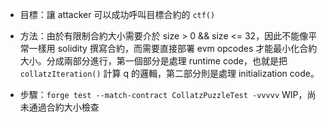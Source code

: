 
- 目標：讓 attacker 可以成功呼叫目標合約的 `ctf()`

- 方法：由於有限制合約大小需要介於 size > 0 && size <= 32，因此不能像平常一樣用 solidity 撰寫合約，而需要直接部署 evm opcodes 才能最小化合約大小。分成兩部分進行，第一個部分是處理 runtime code，也就是把 `collatzIteration()` 計算 q 的邏輯，第二部分則是處理 initialization code。

- 步驟：``forge test --match-contract CollatzPuzzleTest -vvvvv`` WIP，尚未通過合約大小檢查
